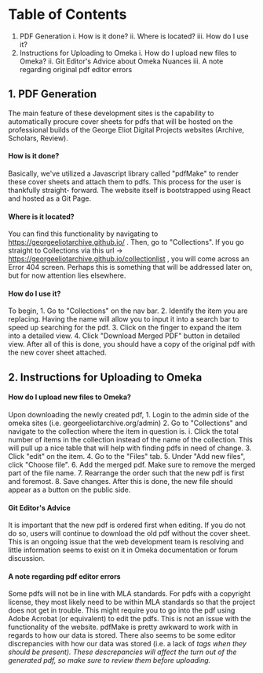 # Table of Contents

1. PDF Generation
  i. How is it done?
  ii. Where is located?
  iii. How do I use it?
2. Instructions for Uploading to Omeka
  i. How do I upload new files to Omeka?
  ii. Git Editor's Advice about Omeka Nuances
  iii. A note regarding original pdf editor errors
  
  
## 1. PDF Generation
The main feature of these development sites is the capability to automatically procure cover sheets for pdfs that will be hosted on the professional builds of the George
Eliot Digital Projects websites (Archive, Scholars, Review). 

#### How is it done?
Basically, we've utilized a Javascript library called "pdfMake" to render these cover sheets and attach them to pdfs. This process for the user is thankfully straight-
forward. The website itself is bootstrapped using React and hosted as a Git Page.

#### Where is it located?
You can find this functionality by navigating to https://georgeeliotarchive.github.io/ . Then, go to "Collections". If you go straight to Collections via this url
-> https://georgeeliotarchive.github.io/collectionlist , you will come across an Error 404 screen. Perhaps this is something that will be addressed later on, but for now
attention lies elsewhere.

#### How do I use it?

To begin, 
      1. Go to "Collections" on the nav bar. 
      2. Identify the item you are replacing. Having the name will allow you to input it into a search bar to speed up searching for the pdf.
      3. Click on the finger to expand the item into a detailed view.
      4. Click "Download Merged PDF" button in detailed view.
After all of this is done, you should have a copy of the original pdf with the new cover sheet attached.

## 2. Instructions for Uploading to Omeka

#### How do I upload new files to Omeka?
Upon downloading the newly created pdf,
      1. Login to the admin side of the omeka sites (i.e. georgeeliotarchive.org/admin)
      2. Go to "Collections" and navigate to the collection where the item in question is.
        i. Click the total number of items in the collection instead of the name of the collection. This will pull up a nice table that will help with finding
        pdfs in need of change.
      3. Click "edit" on the item.
      4. Go to the "Files" tab.
      5. Under "Add new files", click "Choose file".
      6. Add the merged pdf. Make sure to remove the merged part of the file name.
      7. Rearrange the order such that the new pdf is first and foremost.
      8. Save changes.
After this is done, the new file should appear as a button on the public side.

#### Git Editor's Advice
It is important that the new pdf is ordered first when editing. If you do not do so, users will continue to download the old pdf without the cover sheet. This is an
ongoing issue that the web development team is resolving and little information seems to exist on it in Omeka documentation or forum discussion.

#### A note regarding pdf editor errors
Some pdfs will not be in line with MLA standards. For pdfs with a copyright license, they most likely need to be within MLA standards so that the project does not get
in trouble. This might require you to go into the pdf using Adobe Acrobat (or equivalent) to edit the pdfs. This is not an issue with the functionality of the website.
pdfMake is pretty awkward to work with in regards to how our data is stored. There also seems to be some editor discrepancies with how our data was stored (i.e. a lack of <em>
 tags when they should be present). These descrepancies will affect the turn out of the generated pdf, so make sure to review them before uploading. 
      
